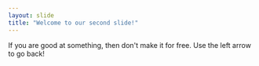 ```yaml
---
layout: slide
title: "Welcome to our second slide!"
---
```

If you are good at something, then don't make it for free.
Use the left arrow to go back!
